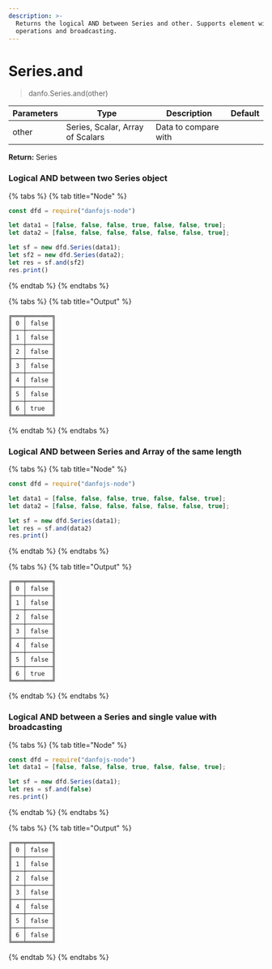 ```yaml
---
description: >-
  Returns the logical AND between Series and other. Supports element wise
  operations and broadcasting.
---
```


# Series.and

> danfo.Series.and(other)&#x20;

| Parameters | Type                             | Description          | Default |
| ---------- | -------------------------------- | -------------------- | ------- |
| other      | Series, Scalar, Array of Scalars | Data to compare with |         |

**Return:** Series

### **Logical AND between two Series object**

{% tabs %}
{% tab title="Node" %}
```javascript
const dfd = require("danfojs-node")

let data1 = [false, false, false, true, false, false, true];
let data2 = [false, false, false, false, false, false, true];

let sf = new dfd.Series(data1);
let sf2 = new dfd.Series(data2);
let res = sf.and(sf2)
res.print()
```
{% endtab %}
{% endtabs %}

{% tabs %}
{% tab title="Output" %}
```
╔═══╤═══════╗
║ 0 │ false ║
╟───┼───────╢
║ 1 │ false ║
╟───┼───────╢
║ 2 │ false ║
╟───┼───────╢
║ 3 │ false ║
╟───┼───────╢
║ 4 │ false ║
╟───┼───────╢
║ 5 │ false ║
╟───┼───────╢
║ 6 │ true  ║
╚═══╧═══════╝
```
{% endtab %}
{% endtabs %}

### **Logical AND between Series and Array of the same length**

{% tabs %}
{% tab title="Node" %}
```javascript
const dfd = require("danfojs-node")

let data1 = [false, false, false, true, false, false, true];
let data2 = [false, false, false, false, false, false, true];

let sf = new dfd.Series(data1);
let res = sf.and(data2)
res.print()
```
{% endtab %}
{% endtabs %}

{% tabs %}
{% tab title="Output" %}
```
╔═══╤═══════╗
║ 0 │ false ║
╟───┼───────╢
║ 1 │ false ║
╟───┼───────╢
║ 2 │ false ║
╟───┼───────╢
║ 3 │ false ║
╟───┼───────╢
║ 4 │ false ║
╟───┼───────╢
║ 5 │ false ║
╟───┼───────╢
║ 6 │ true  ║
╚═══╧═══════╝
```
{% endtab %}
{% endtabs %}

### **Logical AND between a Series and single value with broadcasting**

{% tabs %}
{% tab title="Node" %}
```javascript
const dfd = require("danfojs-node")
let data1 = [false, false, false, true, false, false, true];

let sf = new dfd.Series(data1);
let res = sf.and(false)
res.print()
```
{% endtab %}
{% endtabs %}

{% tabs %}
{% tab title="Output" %}
```
╔═══╤═══════╗
║ 0 │ false ║
╟───┼───────╢
║ 1 │ false ║
╟───┼───────╢
║ 2 │ false ║
╟───┼───────╢
║ 3 │ false ║
╟───┼───────╢
║ 4 │ false ║
╟───┼───────╢
║ 5 │ false ║
╟───┼───────╢
║ 6 │ false ║
╚═══╧═══════╝
```
{% endtab %}
{% endtabs %}
